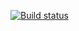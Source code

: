 [![Build status](https://ci.appveyor.com/api/projects/status/gefjw9emdyr2nkj1/branch/master?svg=true)](https://ci.appveyor.com/project/Tatiana0325/ahj-yarn-cd/branch/master)
